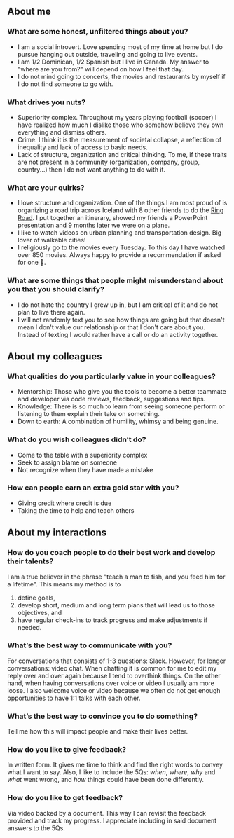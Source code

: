 ## About me

### What are some honest, unfiltered things about you?
* I am a social introvert. Love spending most of my time at home but I do pursue hanging out outside, traveling and going to live events.
* I am 1/2 Dominican, 1/2 Spanish but I live in Canada. My answer to "where are you from?" will depend on how I feel that day.
* I do not mind going to concerts, the movies and restaurants by myself if I do not find someone to go with.

### What drives you nuts?
* Superiority complex. Throughout my years playing football (soccer) I have realized how much I dislike those who somehow believe they own everything and dismiss others.
* Crime. I think it is the measurement of societal collapse, a reflection of inequality and lack of access to basic needs.
* Lack of structure, organization and critical thinking. To me, if these traits are not present in a community (organization, company, group, country...) then I do not want anything to do with it.

### What are your quirks?
* I love structure and organization. One of the things I am most proud of is organizing a road trip across Iceland with 8 other friends to do the [Ring Road](https://en.wikipedia.org/wiki/Route_1_(Iceland)). I put together an itinerary, showed my friends a PowerPoint presentation and 9 months later we were on a plane.
* I like to watch videos on urban planning and transportation design. Big lover of walkable cities!
* I religiously go to the movies every Tuesday. To this day I have watched over 850 movies. Always happy to provide a recommendation if asked for one 🙂.

### What are some things that people might misunderstand about you that you should clarify?
* I do not hate the country I grew up in, but I am critical of it and do not plan to live there again.
* I will not randomly text you to see how things are going but that doesn't mean I don't value our relationship or that I don't care about you. Instead of texting I would rather have a call or do an activity together.

## About my colleagues

### What qualities do you particularly value in your colleagues?
* Mentorship: Those who give you the tools to become a better teammate and developer via code reviews, feedback, suggestions and tips.
* Knowledge: There is so much to learn from seeing someone perform or listening to them explain their take on something.
* Down to earth: A combination of humility, whimsy and being genuine.

### What do you wish colleagues didn’t do?
* Come to the table with a superiority complex
* Seek to assign blame on someone
* Not recognize when they have made a mistake

### How can people earn an extra gold star with you?
* Giving credit where credit is due
* Taking the time to help and teach others

## About my interactions

### How do you coach people to do their best work and develop their talents?

I am a true believer in the phrase "teach a man to fish, and you feed him for a lifetime". This means my method is to 

1) define goals, 
2) develop short, medium and long term plans that will lead us to those objectives, and 
3) have regular check-ins to track progress and make adjustments if needed.

### What’s the best way to communicate with you?

For conversations that consists of 1-3 questions: Slack. However, for longer conversations: video chat. When chatting it is common for me to edit my reply over and over again because I tend to overthink things. On the other hand, when having conversations over voice or video I usually am more loose. I also welcome voice or video because we often do not get enough opportunities to have 1:1 talks with each other.

### What’s the best way to convince you to do something?

Tell me how this will impact people and make their lives better.

### How do you like to give feedback?

In written form. It gives me time to think and find the right words to convey what I want to say. Also, I like to include the 5Qs: _when_, _where_, _why_ and _what_ went wrong, and _how_ things could have been done differently.

### How do you like to get feedback?

Via video backed by a document. This way I can revisit the feedback provided and track my progress. I appreciate including in said document answers to the 5Qs.
